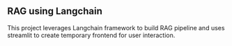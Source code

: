 ## RAG using Langchain
This project leverages Langchain framework to build RAG pipeline and uses streamlit to create temporary frontend for user interaction. 
